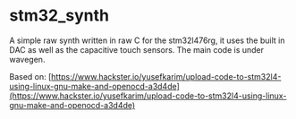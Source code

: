 # stm32_synth
A simple raw synth written in raw C for the stm32l476rg, it uses the built in DAC as well as the capacitive touch sensors. 
The main code is under wavegen.

Based on:
[https://www.hackster.io/yusefkarim/upload-code-to-stm32l4-using-linux-gnu-make-and-openocd-a3d4de](https://www.hackster.io/yusefkarim/upload-code-to-stm32l4-using-linux-gnu-make-and-openocd-a3d4de)
